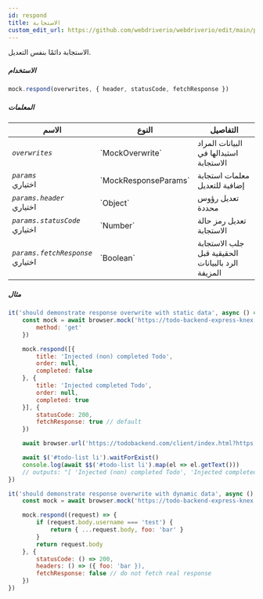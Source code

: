 ```yaml
---
id: respond
title: الاستجابة
custom_edit_url: https://github.com/webdriverio/webdriverio/edit/main/packages/webdriverio/src/commands/mock/respond.ts
---
```


الاستجابة دائمًا بنفس التعديل.

##### الاستخدام

```js
mock.respond(overwrites, { header, statusCode, fetchResponse })
```

##### المعلمات

<table>
  <thead>
    <tr>
      <th>الاسم</th><th>النوع</th><th>التفاصيل</th>
    </tr>
  </thead>
  <tbody>
    <tr>
      <td><code><var>overwrites</var></code></td>
      <td>`MockOverwrite`</td>
      <td>البيانات المراد استبدالها في الاستجابة</td>
    </tr>
    <tr>
      <td><code><var>params</var></code><br /><span className="label labelWarning">اختياري</span></td>
      <td>`MockResponseParams`</td>
      <td>معلمات استجابة إضافية للتعديل</td>
    </tr>
    <tr>
      <td><code><var>params.header</var></code><br /><span className="label labelWarning">اختياري</span></td>
      <td>`Object`</td>
      <td>تعديل رؤوس محددة</td>
    </tr>
    <tr>
      <td><code><var>params.statusCode</var></code><br /><span className="label labelWarning">اختياري</span></td>
      <td>`Number`</td>
      <td>تعديل رمز حالة الاستجابة</td>
    </tr>
    <tr>
      <td><code><var>params.fetchResponse</var></code><br /><span className="label labelWarning">اختياري</span></td>
      <td>`Boolean`</td>
      <td>جلب الاستجابة الحقيقية قبل الرد بالبيانات المزيفة</td>
    </tr>
  </tbody>
</table>

##### مثال

```js title="respond.js"
it('should demonstrate response overwrite with static data', async () => {
    const mock = await browser.mock('https://todo-backend-express-knex.herokuapp.com/', {
        method: 'get'
    })

    mock.respond([{
        title: 'Injected (non) completed Todo',
        order: null,
        completed: false
    }, {
        title: 'Injected completed Todo',
        order: null,
        completed: true
    }], {
        statusCode: 200,
        fetchResponse: true // default
    })

    await browser.url('https://todobackend.com/client/index.html?https://todo-backend-express-knex.herokuapp.com/')

    await $('#todo-list li').waitForExist()
    console.log(await $$('#todo-list li').map(el => el.getText()))
    // outputs: "[ 'Injected (non) completed Todo', 'Injected completed Todo' ]"
})

it('should demonstrate response overwrite with dynamic data', async () => {
    const mock = await browser.mock('https://todo-backend-express-knex.herokuapp.com/')

    mock.respond((request) => {
        if (request.body.username === 'test') {
            return { ...request.body, foo: 'bar' }
        }
        return request.body
    }, {
        statusCode: () => 200,
        headers: () => ({ foo: 'bar }),
        fetchResponse: false // do not fetch real response
    })
})
```